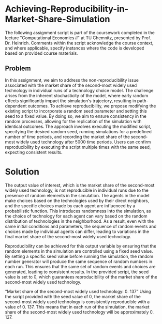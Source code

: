 # Achieving-Reproducibility-in-Market-Share-Simulation
The following assignment script is part of the coursework completed in the lecture "Computational Economics $II$" at TU Chemnitz, presented by Prof. Dr. Heinrich. Comments within the script acknowledge the course context, and where applicable, specify instances where the code is developed based on provided course materials.

## Problem
In this assignment, we aim to address the non-reproducibility issue associated with the market share of the second-most widely used technology in individual runs of a technology choice model. The challenge arises from the inherent stochasticity of the model, where early random effects significantly impact the simulation's trajectory, resulting in path-dependent outcomes. To achieve reproducibility, we propose modifying the existing script to incorporate a random seed parameter and setting this seed to a fixed value. By doing so, we aim to ensure consistency in the random processes, allowing for the replication of the simulation with identical outcomes. The approach involves executing the modified script, specifying the desired random seed, running simulations for a predefined number of time periods, and recording the market share of the second-most widely used technology after 5000 time periods. Users can confirm reproducibility by executing the script multiple times with the same seed, expecting consistent results.

# Solution
The output value of interest, which is the market share of the second-most widely used technology, is not reproducible in individual runs due to the presence of random elements in the simulation. The agents in the model make choices based on the technologies used by their direct neighbors, and the specific choices made by each agent are influenced by a probabilistic function. This introduces randomness into the simulation, as the choice of technology for each agent can vary based on the random distribution of technologies in the neighborhood. As a result, even with the same initial conditions and parameters, the sequence of random events and choices made by individual agents can differ, leading to variations in the final market share of the second-most widely used technology.

Reproducibility can be achieved for this output variable by ensuring that the random elements in the simulation are controlled using a fixed seed value. By setting a specific seed value before running the simulation, the random number generator will produce the same sequence of random numbers in each run. This ensures that the same set of random events and choices are generated, leading to consistent results. In the provided script, the seed value is set to 0, which guarantees reproducibility of the market share of the second-most widely used technology.

“Market share of the second-most widely used technology: 0. 137”
Using the script provided with the seed value of 0, the market share of the second-most widely used technology is consistently reproducible with a value of 0. 137. This means that in each run of the simulation, the market share of the second-most widely used technology will be approximately 0. 137.
